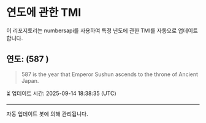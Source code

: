 
# 연도에 관한 TMI

이 리포지토리는 numbersapi를 사용하여 특정 년도에 관한 TMI를 자동으로 업데이트합니다.

## 연도: (587 )
> 587 is the year that Emperor Sushun ascends to the throne of Ancient Japan.

⏳ 업데이트 시간: 2025-09-14 18:38:35 (UTC)

---
자동 업데이트 봇에 의해 관리됩니다.
